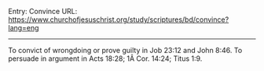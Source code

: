 Entry: Convince
URL: https://www.churchofjesuschrist.org/study/scriptures/bd/convince?lang=eng

---

To convict of wrongdoing or prove guilty in Job 23:12 and John 8:46. To persuade in argument in Acts 18:28; 1Â Cor. 14:24; Titus 1:9.
